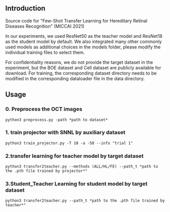 ## Introduction

Source code for "Few-Shot Transfer Learning for Hereditary Retinal Diseases Recognition" (MICCAI 2021)

In our experiments, we used ResNet50 as the teacher model and ResNet18 as the student model by default. We also integrated many other commonly used models as additional choices in the models folder, please modify the individual training files to select them.

For confidentiality reasons, we do not provide the target dataset in the experiment, but the BOE dataset and Cell dataset are publicly available for download. For training, the corresponding dataset directory needs to be modified in the corresponding dataloader file in the data directory.

## Usage

### 0. Preprocess the OCT images

`python3 preprocess.py -path *path to dataset*`

### 1. train projector with SNNL by auxiliary dataset

`python3 train_projector.py -T 10 -a -50 --info "trial 1"`

### 2.transfer learning for teacher model by target dataset

`python3 transfer2teacher.py --methods (ALL/HL/FE) --path_t *path to the .pth file trained by projector*"`

### 3.Student_Teacher Learning for student model by target dataset

`python3 transfer2teacher.py --path_t *path to the .pth file trained by teacher*"`
